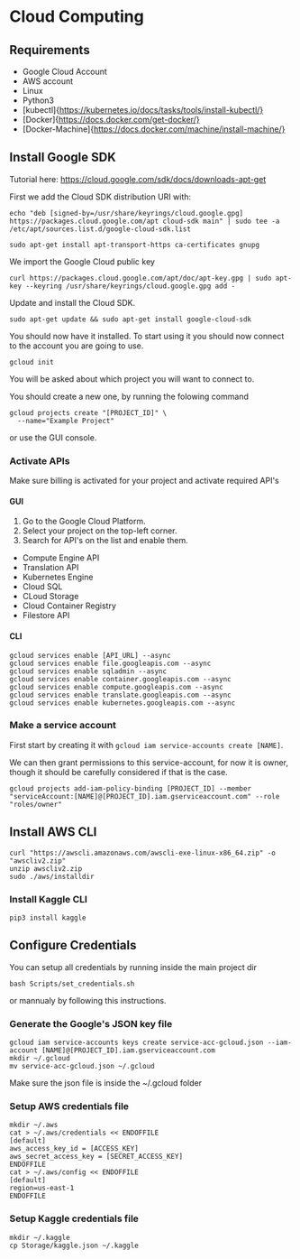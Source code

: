 # Cloud Computing

## Requirements

* Google Cloud Account
* AWS account
* Linux
* Python3
* [kubectl]{https://kubernetes.io/docs/tasks/tools/install-kubectl/}
* [Docker]{https://docs.docker.com/get-docker/} 
* [Docker-Machine]{https://docs.docker.com/machine/install-machine/}

## Install Google SDK

Tutorial here: <https://cloud.google.com/sdk/docs/downloads-apt-get>

First we add the Cloud SDK distribution URI with:


`echo "deb [signed-by=/usr/share/keyrings/cloud.google.gpg] https://packages.cloud.google.com/apt cloud-sdk main" | sudo tee -a /etc/apt/sources.list.d/google-cloud-sdk.list`

`sudo apt-get install apt-transport-https ca-certificates gnupg`

We import the Google Cloud public key

`curl https://packages.cloud.google.com/apt/doc/apt-key.gpg | sudo apt-key --keyring /usr/share/keyrings/cloud.google.gpg add -`

Update and install the Cloud SDK.

`sudo apt-get update && sudo apt-get install google-cloud-sdk`

You should now have it installed. To start using it you should now connect to the account you are going to use.

`gcloud init`

You will be asked about which project you will want to connect to. 

You should create a new one, by running the folowing command

```
gcloud projects create "[PROJECT_ID]" \
  --name="Example Project"
```

or use the GUI console.

### Activate APIs

Make sure billing is activated for your project and activate required API's

#### GUI

1. Go to the Google Cloud Platform.
2. Select your project on the top-left corner.
2. Search for API's on the list and enable them.

* Compute Engine API
* Translation API
* Kubernetes Engine
* Cloud SQL
* CLoud Storage
* Cloud Container Registry
* Filestore API

#### CLI

```
gcloud services enable [API_URL] --async
gcloud services enable file.googleapis.com --async
gcloud services enable sqladmin --async
gcloud services enable container.googleapis.com --async
gcloud services enable compute.googleapis.com --async
gcloud services enable translate.googleapis.com --async
gcloud services enable kubernetes.googleapis.com --async
```

### Make a service account

First start by creating it with `gcloud iam service-accounts create [NAME]`.

We can then grant permissions to this service-account, for now it is owner, though it should be carefully considered if that is the case.

`gcloud projects add-iam-policy-binding [PROJECT_ID] --member "serviceAccount:[NAME]@[PROJECT_ID].iam.gserviceaccount.com" --role "roles/owner"`

## Install AWS CLI

```
curl "https://awscli.amazonaws.com/awscli-exe-linux-x86_64.zip" -o "awscliv2.zip"
unzip awscliv2.zip
sudo ./aws/installdir
```

### Install Kaggle CLI

```
pip3 install kaggle
```

## Configure Credentials

You can setup all credentials by running inside the main project dir

`bash Scripts/set_credentials.sh`

or mannualy by following this instructions.

### Generate the Google's JSON key file

```
gcloud iam service-accounts keys create service-acc-gcloud.json --iam-account [NAME]@[PROJECT_ID].iam.gserviceaccount.com
mkdir ~/.gcloud
mv service-acc-gcloud.json ~/.gcloud
```

Make sure the json file is inside the ~/.gcloud folder

### Setup AWS credentials file

```
mkdir ~/.aws
cat > ~/.aws/credentials << ENDOFFILE
[default]
aws_access_key_id = [ACCESS_KEY]
aws_secret_access_key = [SECRET_ACCESS_KEY]
ENDOFFILE
cat > ~/.aws/config << ENDOFFILE
[default]
region=us-east-1
ENDOFFILE
```

### Setup Kaggle credentials file

```
mkdir ~/.kaggle
cp Storage/kaggle.json ~/.kaggle
```






